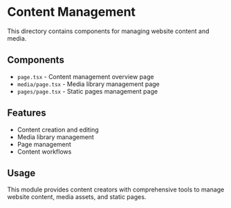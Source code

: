 # Content Management

This directory contains components for managing website content and media.

## Components

- `page.tsx` - Content management overview page
- `media/page.tsx` - Media library management page
- `pages/page.tsx` - Static pages management page

## Features

- Content creation and editing
- Media library management
- Page management
- Content workflows

## Usage

This module provides content creators with comprehensive tools to manage website content, media assets, and static pages.
